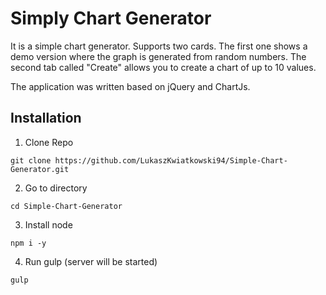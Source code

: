 # Simply Chart Generator
It is a simple chart generator. Supports two cards. The first one shows a demo version where the graph is generated from random numbers. The second tab called "Create" allows you to create a chart of up to 10 values. 

The application was written based on jQuery and ChartJs.

## Installation

1. Clone Repo
```
git clone https://github.com/LukaszKwiatkowski94/Simple-Chart-Generator.git
```

2. Go to directory
```
cd Simple-Chart-Generator
```

3. Install node
```
npm i -y
```

4. Run gulp (server will be started)
```
gulp
```
